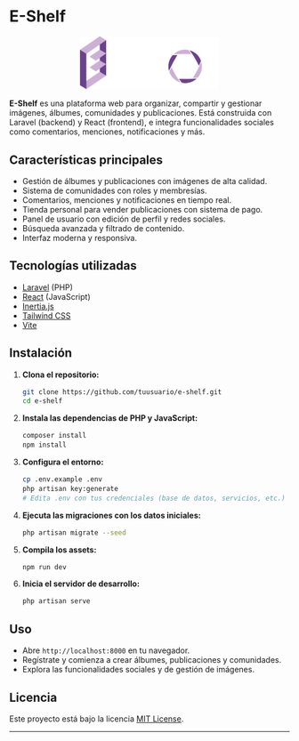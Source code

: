 # E-Shelf

<p align="center">
  <img src="public/logo_full.png" alt="Logo de E-Shelf" width="250"/>
</p>

**E-Shelf** es una plataforma web para organizar, compartir y gestionar imágenes, álbumes, comunidades y publicaciones. Está construida con Laravel (backend) y React (frontend), e integra funcionalidades sociales como comentarios, menciones, notificaciones y más.

## Características principales

- Gestión de álbumes y publicaciones con imágenes de alta calidad.
- Sistema de comunidades con roles y membresías.
- Comentarios, menciones y notificaciones en tiempo real.
- Tienda personal para vender publicaciones con sistema de pago.
- Panel de usuario con edición de perfil y redes sociales.
- Búsqueda avanzada y filtrado de contenido.
- Interfaz moderna y responsiva.

## Tecnologías utilizadas

- [Laravel](https://laravel.com/) (PHP)
- [React](https://react.dev/) (JavaScript)
- [Inertia.js](https://inertiajs.com/)
- [Tailwind CSS](https://tailwindcss.com/)
- [Vite](https://vitejs.dev/)

## Instalación

1. **Clona el repositorio:**
   ```bash
   git clone https://github.com/tuusuario/e-shelf.git
   cd e-shelf
   ```

2. **Instala las dependencias de PHP y JavaScript:**
   ```bash
   composer install
   npm install
   ```

3. **Configura el entorno:**
   ```bash
   cp .env.example .env
   php artisan key:generate
   # Edita .env con tus credenciales (base de datos, servicios, etc.)
   ```

4. **Ejecuta las migraciones con los datos iniciales:**
   ```bash
   php artisan migrate --seed
   ```

5. **Compila los assets:**
   ```bash
   npm run dev
   ```

6. **Inicia el servidor de desarrollo:**
   ```bash
   php artisan serve
   ```

## Uso

- Abre `http://localhost:8000` en tu navegador.
- Regístrate y comienza a crear álbumes, publicaciones y comunidades.
- Explora las funcionalidades sociales y de gestión de imágenes.

## Licencia

Este proyecto está bajo la licencia [MIT License](https://opensource.org/license/MIT).

---
